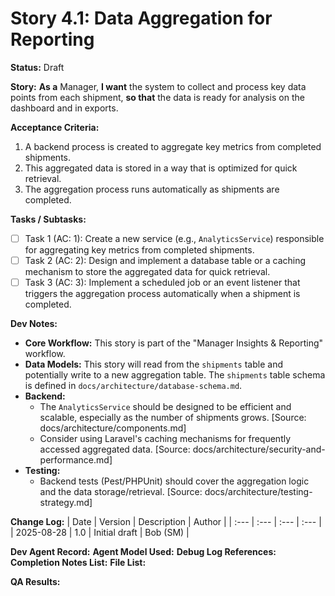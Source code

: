 # Story 4.1: Data Aggregation for Reporting

**Status:** Draft

**Story:**
**As a** Manager,
**I want** the system to collect and process key data points from each shipment,
**so that** the data is ready for analysis on the dashboard and in exports.

**Acceptance Criteria:**
1.  A backend process is created to aggregate key metrics from completed shipments.
2.  This aggregated data is stored in a way that is optimized for quick retrieval.
3.  The aggregation process runs automatically as shipments are completed.

**Tasks / Subtasks:**
- [ ] Task 1 (AC: 1): Create a new service (e.g., `AnalyticsService`) responsible for aggregating key metrics from completed shipments.
- [ ] Task 2 (AC: 2): Design and implement a database table or a caching mechanism to store the aggregated data for quick retrieval.
- [ ] Task 3 (AC: 3): Implement a scheduled job or an event listener that triggers the aggregation process automatically when a shipment is completed.

**Dev Notes:**
*   **Core Workflow:** This story is part of the "Manager Insights & Reporting" workflow.
*   **Data Models:** This story will read from the `shipments` table and potentially write to a new aggregation table. The `shipments` table schema is defined in `docs/architecture/database-schema.md`.
*   **Backend:**
    *   The `AnalyticsService` should be designed to be efficient and scalable, especially as the number of shipments grows. [Source: docs/architecture/components.md]
    *   Consider using Laravel's caching mechanisms for frequently accessed aggregated data. [Source: docs/architecture/security-and-performance.md]
*   **Testing:**
    *   Backend tests (Pest/PHPUnit) should cover the aggregation logic and the data storage/retrieval. [Source: docs/architecture/testing-strategy.md]

**Change Log:**
| Date | Version | Description | Author |
| :--- | :--- | :--- | :--- |
| 2025-08-28 | 1.0 | Initial draft | Bob (SM) |

**Dev Agent Record:**
**Agent Model Used:**
**Debug Log References:**
**Completion Notes List:**
**File List:**

**QA Results:**